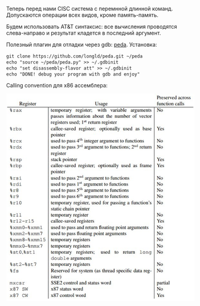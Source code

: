 Теперь перед нами CISC система с перемнной длинной команд. Допускаются
операции всех видов, кроме память-память.

Будем использовать AT&T синтаксис: все вычисления проводятся слева-направо
и результат кладется в последний аргумент.

Полезный плагин для отладки через gdb: [peda](https://github.com/longld/peda).
Установка:
```
git clone https://github.com/longld/peda.git ~/peda
echo "source ~/peda/peda.py" >> ~/.gdbinit
echo "set disassembly-flavor att" >> ~/.gdbinit
echo "DONE! debug your program with gdb and enjoy"
```

Calling convention для x86 ассемблера:

![Calling convention](calling_conv_x86.jpeg)
